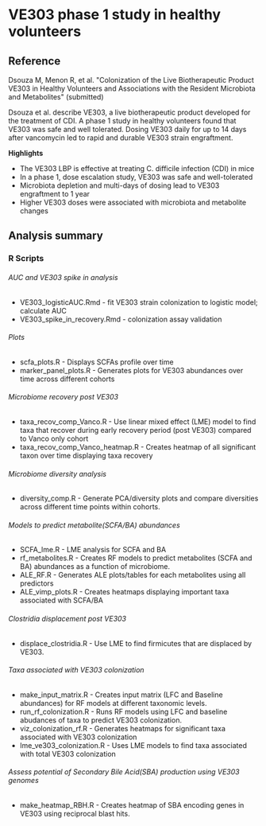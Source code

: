 # VE303 phase 1 study in healthy volunteers

## Reference

Dsouza M, Menon R, et al. "Colonization of the Live Biotherapeutic Product VE303 in Healthy Volunteers and Associations with the Resident Microbiota and Metabolites" (submitted)

Dsouza et al. describe VE303, a live biotherapeutic product developed for the treatment of CDI. A phase 1 study in healthy volunteers found that VE303 was safe and well tolerated. Dosing VE303 daily for up to 14 days after vancomycin led to rapid and durable VE303 strain engraftment. 

**Highlights**
- The VE303 LBP is effective at treating C. difficile infection (CDI) in mice
- In a phase 1, dose escalation study, VE303 was safe and well-tolerated
- Microbiota depletion and multi-days of dosing lead to VE303 engraftment to 1 year
- Higher VE303 doses were associated with microbiota and metabolite changes


## Analysis summary

### R Scripts

###### AUC and VE303 spike in analysis
- VE303_logisticAUC.Rmd - fit VE303 strain colonization to logistic model; calculate AUC
- VE303_spike_in_recovery.Rmd - colonization assay validation
###### Plots
- scfa_plots.R - Displays SCFAs profile over time
- marker_panel_plots.R - Generates plots for VE303 abundances over time across different cohorts
######  Microbiome recovery post VE303
- taxa_recov_comp_Vanco.R - Use linear mixed effect (LME) model to find taxa that recover during early recovery period (post VE303) compared to Vanco only cohort
- taxa_recov_comp_Vanco_heatmap.R - Creates heatmap of all significant taxon over time displaying taxa recovery
###### Microbiome diversity analysis
- diversity_comp.R -  Generate PCA/diversity plots and compare diversities across different time points within cohorts.
###### Models to predict metabolite(SCFA/BA) abundances
- SCFA_lme.R - LME analysis for SCFA and BA
- rf_metabolites.R - Creates RF models to predict metabolites (SCFA and BA) abundances as a function of microbiome.
- ALE_RF.R - Generates ALE plots/tables for each metabolites using all predictors
- ALE_vimp_plots.R - Creates heatmaps displaying important taxa associated with SCFA/BA
###### Clostridia displacement post VE303
- displace_clostridia.R - Use LME to find firmicutes that are displaced by VE303.
###### Taxa associated with VE303 colonization
- make_input_matrix.R - Creates input matrix (LFC and Baseline abundances) for RF models at different taxonomic levels. 
- run_rf_colonization.R - Runs RF models using LFC and baseline abudances of taxa to predict VE303 colonization.
- viz_colonization_rf.R - Generates heatmaps for significant taxa associated with VE303 colonization
- lme_ve303_colonization.R - Uses LME models to find taxa associated with total VE303 colonization
###### Assess potential of Secondary Bile Acid(SBA) production using VE303 genomes 
- make_heatmap_RBH.R - Creates heatmap of SBA encoding genes in VE303 using reciprocal blast hits.
